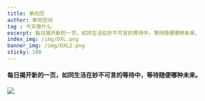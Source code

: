 ```yaml
---
title: 单向历
author: 单向空间
tag : 今天做什么
excerpt: 每日揭开新的一页，如同生活在妙不可言的等待中，等待随便哪种未来。
index_img: /img/DXL.png
banner_img: /img/DXL2.png
sticky: 100
---
```


#### **每日揭开新的一页，如同生活在妙不可言的等待中，等待随便哪种未来。**

![](https://xialiu.cn/api/dan/)
